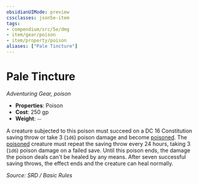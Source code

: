 ```yaml
---
obsidianUIMode: preview
cssclasses: json5e-item
tags:
- compendium/src/5e/dmg
- item/gear/poison
- item/property/poison
aliases: ["Pale Tincture"]
---
```

# Pale Tincture
*Adventuring Gear, poison*  

- **Properties**: Poison
- **Cost**: 250 gp
- **Weight**: ⏤

A creature subjected to this poison must succeed on a DC 16 Constitution saving throw or take 3 (`1d6`) poison damage and become [poisoned](rules/conditions.md#poisoned). The [poisoned](rules/conditions.md#poisoned) creature must repeat the saving throw every 24 hours, taking 3 (`1d6`) poison damage on a failed save. Until this poison ends, the damage the poison deals can't be healed by any means. After seven successful saving throws, the effect ends and the creature can heal normally.

*Source: SRD / Basic Rules*